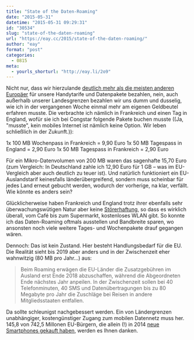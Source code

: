 ```yaml
---
title: "State of the Daten-Roaming"
date: "2015-05-31"
datetime: "2015-05-31 09:29:31"
id: "30534"
slug: "state-of-the-daten-roaming"
url: "https://eay.cc/2015/state-of-the-daten-roaming/"
author: "eay"
format: "post"
categories:
  - 0815
meta:
  - yourls_shorturl: "http://eay.li/2o9"
---
```


Nicht nur, dass wir hierzulande [deutlich mehr als die meisten anderen Europäer](http://welt.de/wirtschaft/webwelt/article141320502/Deutsche-zahlen-gewaltig-fuer-winziges-Datenvolumen.html) für unsere Handytarife und Datenpakete bezahlen, nein, auch außerhalb unserer Landesgrenzen bezahlen wir uns dumm und dusselig, wie ich in der vergangenen Woche einmal mehr am eigenen Geldbeutel erfahren musste. Die verbrachte ich nämlich in Frankreich und einen Tag in England, wofür sie ich bei Congstar folgende Pakete buchen musste ((Ja, "musste", kein mobiles Internet ist nämlich keine Option. Wir leben schließlich in der Zukunft.)):

1x 100 MB Wochenpass in Frankreich = 9,90 Euro 1x 50 MB Tagespass in England = 2,90 Euro 1x 50 MB Tagespass in Frankreich = 2,90 Euro

Für ein Mikro-Datenvolumen von 200 MB waren das sagenhafte 15,70 Euro (zum Vergleich: In Deutschland zahle ich 12,90 Euro für 1 GB – was im EU-Vergleich aber auch deutlich zu teuer ist). Und natürlich funktioniert ein EU-Auslandstarif keinesfalls länderübergreifend, sondern muss scheinbar für jedes Land erneut gebucht werden, wodurch der vorherige, na klar, verfällt. Wie könnte es anders sein?

Glücklicherweise haben Frankreich und England trotz ihrer ebenfalls sehr überwachungswütigen Natur aber keine [Störerhaftung](http://de.wikipedia.org/wiki/St%C3%B6rerhaftung), so dass es wirklich überall, vom Café bis zum Supermarkt, kostenloses WLAN gibt. So konnte ich das Daten-Roaming oftmals ausstellen und Bandbreite sparen, wo ansonsten noch viele weitere Tages- und Wochenpakete drauf gegangen wären.

Dennoch: Das ist kein Zustand. Hier besteht Handlungsbedarf für die EU. Die Realität sieht bis 2019 aber anders und in der Zwischenzeit eher wahnwitzig (80 MB pro Jahr...) aus:

> Beim Roaming erwägen die EU-Länder die Zusatzgebühren im Ausland erst Ende 2018 abzuschaffen, während die Abgeordneten Ende nächstes Jahr anpeilen. In der Zwischenzeit sollen bei 40 Telefonminuten, 40 SMS und Datenübertragungen bis zu 80 Megabyte pro Jahr die Zuschläge bei Reisen in andere Mitgliedsstaaten entfallen.

Da sollte schleunigst nachgebessert werden. Ein von Ländergrenzen unabhängiger, kostengünstiger Zugang zum mobilen Datennetz muss her. 145,8 von 742,5 Millonen EU-Bürgern, die allein (!) in 2014 [neue Smartphones gekauft haben](http://mobile-studien.de/2015/02/smartphone-markt-europa-gfk-studie-lte-nutzung-mobile-rueckblick-auf-kw-8/), werden es Ihnen danken.
